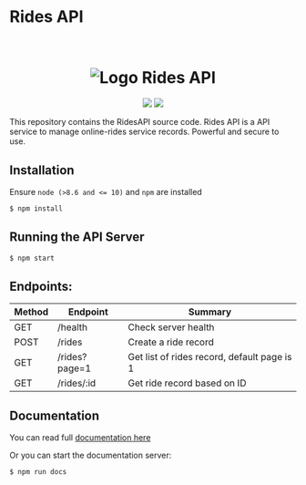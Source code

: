 # Rides API

<h1 align="center">
  <br>
   <img src="https://openclipart.org/image/400px/svg_to_png/323107/ridesapilogo-0.png&disposition=attachment" alt="Logo Rides API" title="Logo Rides API" />
  <br>
</h1>
<p align="center">
<img src="https://img.shields.io/badge/Node-%3E8.6%20and%20%3C%3D%2010-yellow"/>
<img src="https://travis-ci.com/tonywei92/backend-coding-test.svg?branch=master">
</p>
<p>This repository contains the RidesAPI source code. Rides API is a API service to manage online-rides service records. Powerful and secure to use.</p>

## Installation

Ensure `node (>8.6 and <= 10)` and `npm` are installed

```sh
$ npm install
```

## Running the API Server

```sh
$ npm start
```

## Endpoints:

| Method | Endpoint      | Summary                                     |
| ------ | ------------- | ------------------------------------------- |
| GET    | /health       | Check server health                         |
| POST   | /rides        | Create a ride record                        |
| GET    | /rides?page=1 | Get list of rides record, default page is 1 |
| GET    | /rides/:id    | Get ride record based on ID                 |

## Documentation

You can read full [documentation here](docs/README.md)

Or you can start the documentation server:

```sh
$ npm run docs
```
